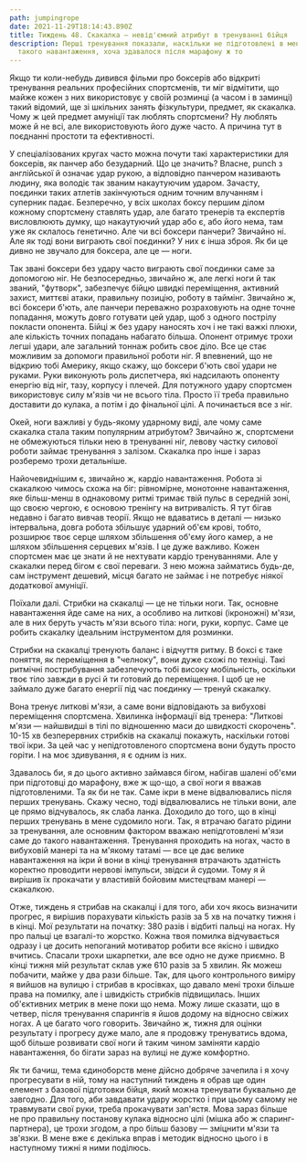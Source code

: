 ```yaml
---
path: jumpingrope
date: 2021-11-29T18:14:43.890Z
title: Тиждень 48. Скакалка — невід'ємний атрибут в тренуванні бійця
description: Перші тренування показали, наскільки не підготовлені в мене ноги до
  такого навантаження, хоча здавалося після марафону ж то
---
```

Якщо ти коли-небудь дивився фільми про боксерів або відкриті тренування реальних професійних спортсменів, ти міг відмітити, що майже кожен з них використовує у своїй розминці (а часом і в заминці) такий відомий, ще зі шкільних занять фізкультури, предмет, як скакалка. Чому ж цей предмет амуніції так люблять спортсмени? Ну люблять може й не всі, але використовують його дуже часто. А причина тут в поєднанні простоти та ефективності.

У спеціалізованих кругах часто можна почути такі характеристики для боксерів, як панчер або безударний. Що це значить? Власне, punch з англійської й означає удар рукою, а відповідно панчером називають людину, яка володіє так званим накаутуючим ударом. Зачасту, поєдинки таких атлетів закінчуються одним точним влучанням і суперник падає. Безперечно, у всіх школах боксу першим ділом кожному спортсмену ставлять удар, але багато тренерів та експертів висловлюють думку, що накаутуючий удар або є, або його нема, там уже як склалось генетично. Але чи всі боксери панчери? Звичайно ні. Але як тоді вони виграють свої поєдинки? У них є інша зброя. Як би це дивно не звучало для боксера, але це — ноги.

Так звані боксери без удару часто виграють свої поєдинки саме за допомогою ніг. Не безпосередньо, звичайно ж, але легкі ноги й так званий, "футворк", забезпечує бійцю швидкі переміщення, активний захист, миттєві атаки, правильну позицію, роботу в таймінг. Звичайно ж, всі боксери б'ють, але панчери переважно розраховують на одне точне попадання, можуть довго готувати цей удар, щоб з одного пострілу покласти опонента. Бійці ж без удару наносять хоч і не такі важкі плюхи, але кількість точних попадань набагато більша. Опонент отримує трохи легші удари, але загальний тоннаж робить своє діло. Все це стає можливим за допомоги правильної роботи ніг. Я впевнений, що не відкрию тобі Америку, якщо скажу, що боксери б'ють свої удари не руками. Руки виконують роль диспетчера, які надсилають опоненту енергію від ніг, тазу, корпусу і плечей. Для потужного удару спортсмен використовує силу м'язів чи не всього тіла. Просто її треба правильно доставити до кулака, а потім і до фінальної цілі. А починається все з ніг.

Окей, ноги важливі у будь-якому ударному виді, але чому саме скакалка стала таким популярним атрибутом? Звичайно ж, спортсмени не обмежуються тільки нею в тренуванні ніг, левову частку силової роботи займає тренування з залізом. Скакалка про інше і зараз розберемо трохи детальніше.

Найочевиднішим є, звичайно ж, кардіо навантаження. Робота зі скакалкою чимось схожа на біг: рівномірне, монотонне навантаження, яке більш-менш в однаковому ритмі тримає твій пульс в середній зоні, що своєю чергою, є основою тренінгу на витривалість. Я тут бігав недавно і багато вивчав теорії. Якщо не вдаватись в деталі — низько інтервальна, довга робота збільшує ударний об'єм крові, тобто, розширює твоє серце шляхом збільшення об'єму його камер, а не шляхом збільшення серцевих м'язів. І це дуже важливо. Кожен спортсмен має це знати й не нехтувати кардіо тренуваннями. Але у скакалки перед бігом є свої переваги. З нею можна займатись будь-де, сам інструмент дешевий, місця багато не займає і не потребує ніякої додаткової амуніції.

Поїхали далі. Стрибки на скакалці — це не тільки ноги. Так, основне навантаження йде саме на них, а особливо на литкові (ікроножні) м'язи, але в них беруть участь м'язи всього тіла: ноги, руки, корпус. Саме це робить скакалку ідеальним інструментом для розминки.

Стрибки на скакалці тренують баланс і відчуття ритму. В боксі є таке поняття, як переміщення в "челноку", вони дуже схожі по техніці. Такі ритмічні пострибування забезпечують тобі високу мобільність, оскільки твоє тіло завжди в русі й ти готовий до переміщення. І щоб це не займало дуже багато енергії під час поєдинку — тренуй скакалку.

Вона тренує литкові м'язи, а саме вони відповідають за вибухові переміщення спортсмена. Хвилинка інформації від тренера: "Литкові м'язи — найшвидші в тілі по відношенню маси до швидкості скорочень". 10-15 хв безперервних стрибків на скакалці покажуть, наскільки готові твої ікри. За цей час у непідготовленого спортсмена вони будуть просто горіти. І на моє здивування, я є одним із них.

Здавалось би, я до цього активно займався бігом, набігав шалені об'єми при підготовці до марафону, вже ж що-що, а свої ноги я вважав підготовленими. Та як би не так. Саме ікри в мене відвалювались після перших тренувань. Скажу чесно, тоді відвалювались не тільки вони, але це прямо відчувалось, як слаба ланка. Доходило до того, що в кінці перших тренувань в мене судомило ноги. Так, я втрачаю багато рідини за тренування, але основним фактором вважаю непідготовлені м'язи саме до такого навантаження. Тренування проходить на ногах, часто в вибуховій манері та на м'якому татамі — все це дає велике навантаження на ікри й вони в кінці тренування втрачають здатність коректно проводити нервові імпульси, звідси й судоми. Тому я й вирішив їх прокачати у властивій бойовим мистецтвам манері — скакалкою.

Отже, тиждень я стрибав на скакалці і для того, аби хоч якось визначити прогрес, я вирішив порахувати кількість разів за 5 хв на початку тижня і в кінці. Мої результати на початку: 380 разів і відбиті пальці на ногах. Ну про пальці це взагалі-то жорстко. Кожна твоя помилка відчувається одразу і це досить непоганий мотиватор робити все якісно і швидко вчитись. Спасали трохи шкарпетки, але все одно не дуже приємно. В кінці тижня мій результат склав уже 610 разів за 5 хвилин. Як можеш побачити, майже у два рази більше. Так, для цього контрольного виміру я вийшов на вулицю і стрибав в кросівках, що давало мені трохи більше права на помилку, але і швидкість стрибків підвищилась. Інших об'єктивних метрик в мене поки що нема. Можу лише сказати, що в четвер, після тренування спарингів я йшов додому на відносно свіжих ногах. А це багато чого говорить. Звичайно ж, тижня для оцінки результату і прогресу дуже мало, але я продовжу тренуватись вдома, щоб більше розвивати свої ноги й таким чином заміняти кардіо навантаження, бо бігати зараз на вулиці не дуже комфортно.

Як ти бачиш, тема єдиноборств мене дійсно добряче зачепила і я хочу прогресувати в ній, тому на наступний тиждень я обрав ще один елемент з базової підготовки бійця, який можна тренувати буквально де завгодно. Для того, аби завдавати удару жорстко і при цьому самому не травмувати свої руки, треба прокачувати зап'ястя. Мова зараз більше не про правильну постанову кулака відносно цілі (мішка або ж спаринг-партнера), це трохи згодом, а про більш базову — зміцнити м'язи та зв'язки. В мене вже є декілька вправ і методик відносно цього і в наступному тижні я ними поділюсь.